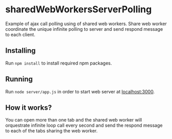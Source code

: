 # sharedWebWorkersServerPolling
Example of ajax call polling using of shared web workers. Share web worker coordinate the unique infinite polling to server and send respond  message to each client.

## Installing
Run ```npm install``` to install required npm packages.

## Running
Run ```node server/app.js``` in order to start web server at [localhost:3000](http://localhost:3000).

## How it works?
You can open more than one tab and the shared web worker will orquestrate infinite loop call every second and send the respond message to each of the tabs sharing the web worker.

